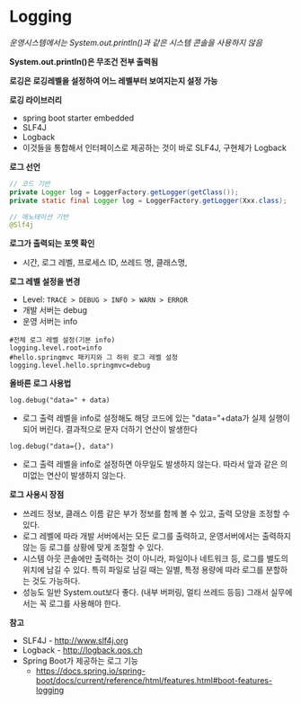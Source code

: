 # Logging



*운영시스템에서는 System.out.println()과 같은 시스템 콘솔을 사용하지 않음*

**System.out.println()은 무조건 전부 출력됨**

**로깅은 로깅레벨을 설정하여 어느 레벨부터 보여지는지 설정 가능**



**로깅 라이브러리**

- spring boot starter embedded
- SLF4J
- Logback
- 이것들을 통합해서 인터페이스로 제공하는 것이 바로 SLF4J, 구현체가 Logback



**로그 선언**

```java
// 코드 기반
private Logger log = LoggerFactory.getLogger(getClass()); 
private static final Logger log = LoggerFactory.getLogger(Xxx.class);

// 애노테이션 기반
@Slf4j
```



**로그가 출력되는 포멧 확인**

- 시간, 로그 레벨, 프로세스 ID, 쓰레드 명, 클래스명, 



**로그 레벨 설정을 변경**

- Level: `TRACE > DEBUG > INFO > WARN > ERROR`
- 개발 서버는 debug
- 운영 서버는 info

```properties
#전체 로그 레벨 설정(기본 info)
logging.level.root=info
#hello.springmvc 패키지와 그 하위 로그 레벨 설정
logging.level.hello.springmvc=debug
```



**올바른 로그 사용법**

`log.debug("data=" + data)`

- 로그 출력 레벨을 info로 설정해도 해당 코드에 있는 "data="+data가 실제 실행이 되어 버린다. 결과적으로 문자 더하기 연산이 발생한다

`log.debug("data={}, data")`

- 로그 출력 레벨을 info로 설정하면 아무일도 발생하지 않는다. 따라서 앞과 같은 의미없는 연산이 발생하지 않는다.



**로그 사용시 장점**

- 쓰레드 정보, 클래스 이름 같은 부가 정보를 함께 볼 수 있고, 출력 모양을 조정할 수 있다. 
- 로그 레벨에 따라 개발 서버에서는 모든 로그를 출력하고, 운영서버에서는 출력하지 않는 등 로그를 상황에 맞게 조절할 수 있다. 
- 시스템 아웃 콘솔에만 출력하는 것이 아니라, 파일이나 네트워크 등, 로그를 별도의 위치에 남길 수 있다. 특히 파일로 남길 때는 일별, 특정 용량에 따라 로그를 분할하는 것도 가능하다. 
- 성능도 일반 System.out보다 좋다. (내부 버퍼링, 멀티 쓰레드 등등) 그래서 실무에서는 꼭 로그를 사용해야 한다.



**참고**

- SLF4J - http://www.slf4j.org 
- Logback - http://logback.qos.ch
- Spring Boot가 제공하는 로그 기능
  - https://docs.spring.io/spring-boot/docs/current/reference/html/features.html#boot-features-logging